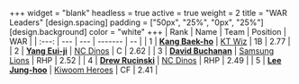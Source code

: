 +++
widget = "blank"
headless = true
active = true
weight = 2
title = "WAR Leaders"
[design.spacing]
padding = ["50px", "25%", "0px", "25%"]
[design.background]
color = "white"
+++
| Rank | Name | Team | Position | WAR |
| :---: | --- | --- | ------- | -- |
| 1 | [**Kang Baek-ho**](/players/11863) | [KT Wiz](/teams/KTWiz) | 1B | 2.77 |
| 2 | [**Yang Eui-ji**](/players/215) | [NC Dinos](/teams/NCDinos) | C | 2.62 |
| 3 | [**David Buchanan**](/players/13683) | [Samsung Lions](/teams/SamsungLions) | RHP | 2.52 |
| 4 | [**Drew Rucinski**](/players/12920) | [NC Dinos](/teams/NCDinos) | RHP | 2.49 |
| 5 | [**Lee Jung-hoo**](/players/10673) | [Kiwoom Heroes](/teams/KiwoomHeroes) | CF | 2.41 |

